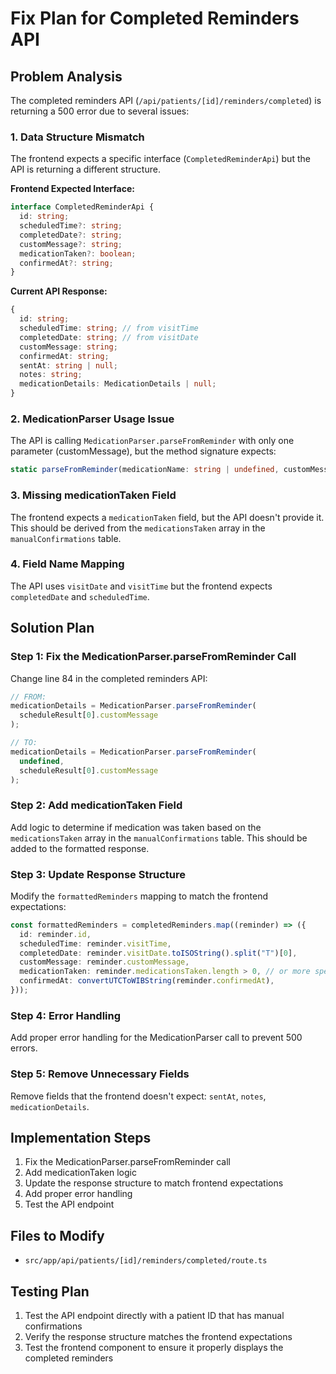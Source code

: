 # Fix Plan for Completed Reminders API

## Problem Analysis

The completed reminders API (`/api/patients/[id]/reminders/completed`) is returning a 500 error due to several issues:

### 1. Data Structure Mismatch

The frontend expects a specific interface (`CompletedReminderApi`) but the API is returning a different structure.

**Frontend Expected Interface:**

```typescript
interface CompletedReminderApi {
  id: string;
  scheduledTime?: string;
  completedDate?: string;
  customMessage?: string;
  medicationTaken?: boolean;
  confirmedAt?: string;
}
```

**Current API Response:**

```typescript
{
  id: string;
  scheduledTime: string; // from visitTime
  completedDate: string; // from visitDate
  customMessage: string;
  confirmedAt: string;
  sentAt: string | null;
  notes: string;
  medicationDetails: MedicationDetails | null;
}
```

### 2. MedicationParser Usage Issue

The API is calling `MedicationParser.parseFromReminder` with only one parameter (customMessage), but the method signature expects:

```typescript
static parseFromReminder(medicationName: string | undefined, customMessage?: string): MedicationDetails
```

### 3. Missing medicationTaken Field

The frontend expects a `medicationTaken` field, but the API doesn't provide it. This should be derived from the `medicationsTaken` array in the `manualConfirmations` table.

### 4. Field Name Mapping

The API uses `visitDate` and `visitTime` but the frontend expects `completedDate` and `scheduledTime`.

## Solution Plan

### Step 1: Fix the MedicationParser.parseFromReminder Call

Change line 84 in the completed reminders API:

```typescript
// FROM:
medicationDetails = MedicationParser.parseFromReminder(
  scheduleResult[0].customMessage
);

// TO:
medicationDetails = MedicationParser.parseFromReminder(
  undefined,
  scheduleResult[0].customMessage
);
```

### Step 2: Add medicationTaken Field

Add logic to determine if medication was taken based on the `medicationsTaken` array in the `manualConfirmations` table. This should be added to the formatted response.

### Step 3: Update Response Structure

Modify the `formattedReminders` mapping to match the frontend expectations:

```typescript
const formattedReminders = completedReminders.map((reminder) => ({
  id: reminder.id,
  scheduledTime: reminder.visitTime,
  completedDate: reminder.visitDate.toISOString().split("T")[0],
  customMessage: reminder.customMessage,
  medicationTaken: reminder.medicationsTaken.length > 0, // or more specific logic
  confirmedAt: convertUTCToWIBString(reminder.confirmedAt),
}));
```

### Step 4: Error Handling

Add proper error handling for the MedicationParser call to prevent 500 errors.

### Step 5: Remove Unnecessary Fields

Remove fields that the frontend doesn't expect: `sentAt`, `notes`, `medicationDetails`.

## Implementation Steps

1. Fix the MedicationParser.parseFromReminder call
2. Add medicationTaken logic
3. Update the response structure to match frontend expectations
4. Add proper error handling
5. Test the API endpoint

## Files to Modify

- `src/app/api/patients/[id]/reminders/completed/route.ts`

## Testing Plan

1. Test the API endpoint directly with a patient ID that has manual confirmations
2. Verify the response structure matches the frontend expectations
3. Test the frontend component to ensure it properly displays the completed reminders
